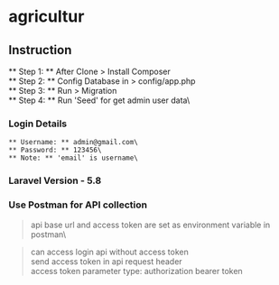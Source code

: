 # agricultur
## Instruction
** Step 1: ** After Clone > Install Composer\
** Step 2: ** Config Database in > config/app.php\
** Step 3: ** Run > Migration\
** Step 4: ** Run 'Seed' for get admin user data\

### Login Details
    ** Username: ** admin@gmail.com\
    ** Password: ** 123456\
    ** Note: ** 'email' is username\

### Laravel Version - 5.8
### Use Postman for API collection 
> api base url and access token are set as environment variable in postman\

> can access login api without access token\
> send access token in api request header \
> access token parameter type: authorization bearer token